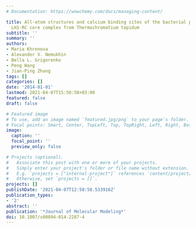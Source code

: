 ```yaml
---
# Documentation: https://wowchemy.com/docs/managing-content/

title: All-atom structures and calcium binding sites of the bacterial photosynthetic
  LH1-RC core complex from Thermochromatium tepidum
subtitle: ''
summary: ''
authors:
- Maria Khrenova
- Alexander V. Nemukhin
- Bella L. Grigorenko
- Peng Wang
- Jian-Ping Zhang
tags: []
categories: []
date: '2014-01-01'
lastmod: 2021-04-07T15:50:58+03:00
featured: false
draft: false

# Featured image
# To use, add an image named `featured.jpg/png` to your page's folder.
# Focal points: Smart, Center, TopLeft, Top, TopRight, Left, Right, BottomLeft, Bottom, BottomRight.
image:
  caption: ''
  focal_point: ''
  preview_only: false

# Projects (optional).
#   Associate this post with one or more of your projects.
#   Simply enter your project's folder or file name without extension.
#   E.g. `projects = ["internal-project"]` references `content/project/deep-learning/index.md`.
#   Otherwise, set `projects = []`.
projects: []
publishDate: '2021-04-07T12:50:58.533916Z'
publication_types:
- '2'
abstract: ''
publication: '*Journal of Molecular Modeling*'
doi: 10.1007/s00894-014-2287-4
---
```


